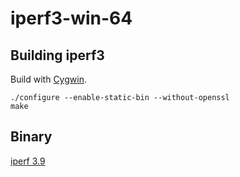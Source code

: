 # iperf3-win-64

## Building iperf3

Build with [Cygwin](https://www.cygwin.com).


~~~
./configure --enable-static-bin --without-openssl
make
~~~

## Binary

[iperf 3.9](https://github.com/pengelana/iperf3-win-64/releases/download/3.9/iperf-3.9-win64.zip)


